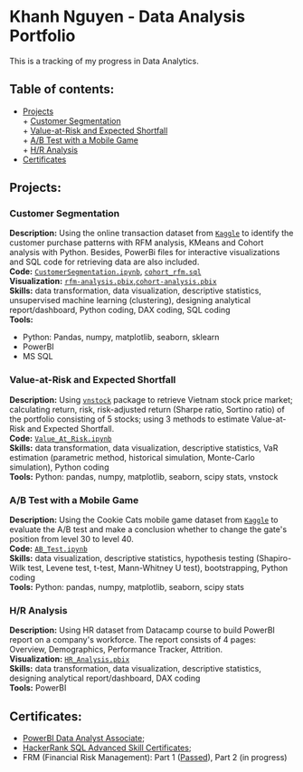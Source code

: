 # Khanh Nguyen - Data Analysis Portfolio
This is a tracking of my progress in Data Analytics.
<br>
## Table of contents:
- [Projects](#projects)<br>
            + [Customer Segmentation](#customer-segmentation)<br>
            + [Value-at-Risk and Expected Shortfall](#value-at-risk-and-expected-shortfall)<br>
            + [A/B Test with a Mobile Game](#ab-test-with-a-mobile-game)<br>
            + [H/R Analysis](#hr-analysis)<br>
- [Certificates](#certificates)

## Projects:

### Customer Segmentation
**Description:** Using the online transaction dataset from [`Kaggle`](https://www.kaggle.com/datasets/marian447/retail-store-sales-transactions) to identify the customer purchase patterns with RFM analysis, KMeans and Cohort analysis with Python. Besides, PowerBi files for interactive visualizations and SQL code for retrieving data are also included.<br>
**Code:** [`CustomerSegmentation.ipynb`](https://github.com/KhanhNguyen9108/data-analyst-portfolio/blob/main/CustomerSegmentation.ipynb), [`cohort_rfm.sql`](https://github.com/KhanhNguyen9108/data-analyst-portfolio/blob/main/cohort_rfm.sql)<br>
**Visualization:** [`rfm-analysis.pbix`](https://github.com/KhanhNguyen9108/data-analyst-portfolio/blob/main/rfm-analysis.pbix),[`cohort-analysis.pbix`](https://github.com/KhanhNguyen9108/data-analyst-portfolio/blob/main/cohort-analysis.pbix)<br>
**Skills:** data transformation, data visualization, descriptive statistics, unsupervised machine learning (clustering), designing analytical report/dashboard, Python coding, DAX coding, SQL coding <br>
**Tools:**
+ Python: Pandas, numpy, matplotlib, seaborn, sklearn
+ PowerBI
+ MS SQL 

### Value-at-Risk and Expected Shortfall
**Description:** Using [`vnstock`](https://github.com/thinh-vu/vnstock) package to retrieve Vietnam stock price market; calculating return, risk, risk-adjusted return (Sharpe ratio, Sortino ratio) of the portfolio consisting of 5 stocks; using 3 methods to estimate Value-at-Risk and Expected Shortfall.<br>
**Code:** [`Value_At_Risk.ipynb`](https://github.com/KhanhNguyen9108/data-analyst-portfolio/blob/main/Value_At_Risk.ipynb)<br>
**Skills:** data transformation, data visualization, descriptive statistics, VaR estimation (parametric method, historical simulation, Monte-Carlo simulation), Python coding <br>
**Tools:** Python: pandas, numpy, matplotlib, seaborn, scipy stats, vnstock <br>

### A/B Test with a Mobile Game
**Description:** Using the Cookie Cats mobile game dataset from [`Kaggle`](https://www.kaggle.com/datasets/mursideyarkin/mobile-games-ab-testing-cookie-cats) to evaluate the A/B test and make a conclusion whether to change the gate's position from level 30 to level 40.<br>
**Code:** [`AB_Test.ipynb`](https://github.com/KhanhNguyen9108/data-analyst-portfolio/blob/main/AB_Test.ipynb)<br>
**Skills:** data visualization, descriptive statistics, hypothesis testing (Shapiro-Wilk test, Levene test, t-test, Mann-Whitney U test), bootstrapping, Python coding <br>
**Tools:** Python: pandas, numpy, matplotlib, seaborn, scipy stats <br>

### H/R Analysis
**Description:** Using HR dataset from Datacamp course to build PowerBI report on a company's workforce. The report consists of 4 pages: Overview, Demographics, Performance Tracker, Attrition. <br>
**Visualization:** [`HR_Analysis.pbix`](https://github.com/KhanhNguyen9108/data-analyst-portfolio/blob/main/HR_Analysis.pbix)<br>
**Skills:** data transformation, data visualization, descriptive statistics, designing analytical report/dashboard, DAX coding <br>
**Tools:** PowerBI<br>

## Certificates:
 - [PowerBI Data Analyst Associate](https://drive.google.com/drive/folders/1n6J0mjNSXXOoq033_Jx8PVfDPowdPbZq);
 - [HackerRank SQL Advanced Skill Certificates](https://drive.google.com/drive/folders/1XSaSUOsEM4FgxWMqnsiV99IJegNk2OaA);
 - FRM (Financial Risk Management): Part 1 ([Passed](https://drive.google.com/drive/folders/1n6J0mjNSXXOoq033_Jx8PVfDPowdPbZq)), Part 2 (in progress)
